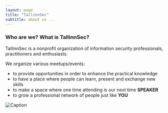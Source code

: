 ```yaml
---
layout: page
title: "TallinnSec"
subtitle: about us ...
---
```


### Who are we? What is TallinnSec?

<p>
TallinnSec is a nonprofit organization of information security professionals, practitioners and enthusiasts.

We organize various meetups/events:
 <ul>
    <li>
        to provide opportunities in order to enhance the practical knowledge
    </li>
    <li>
        to have a place where people can learn, present and exchange new skills
    </li>
    <li>
        to make a space where one time attending is our next time <b>SPEAKER</b>
    </li>
    <li>
        to grow a professional network of people just like <b>YOU</b>
    </li>
  </ul>
</p>

![Caption](/img/tallinnsec_dubliners.jpg)

